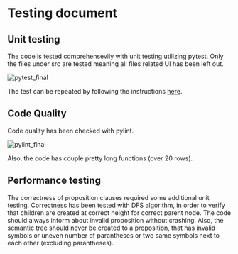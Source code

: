 # Testing document

## Unit testing
The code is tested comprehensevily with unit testing utilizing pytest. Only the files under src are tested meaning all files related UI has been left out.

![pytest_final](https://user-images.githubusercontent.com/94007460/210141021-2210930a-3377-4876-bfcc-d53db5d8ccc7.png)

The test can be repeated by following the instructions [here](https://github.com/nellatuulikki/semantic_tree_generator_tira/blob/main/documentation/user_instructions.md).

## Code Quality
Code quality has been checked with pylint. 

![pylint_final](https://user-images.githubusercontent.com/94007460/210141016-bcac753d-cf8b-42e3-a9dc-f64782c8e892.png)

Also, the code has couple pretty long functions (over 20 rows).

## Performance testing

The correctness of proposition clauses required some additional unit testing. Correctness has been tested with DFS algorithm, in order to verify that children are created at correct height for correct parent node.
The code should always inform about invalid proposition without crashing. Also, the semantic tree should never be created to a proposition, that has invalid symbols or uneven number of parantheses or two same symbols next to each other (excluding parantheses). 
